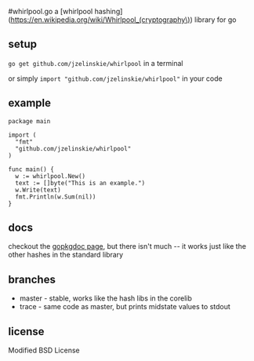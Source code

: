 #whirlpool.go
a [whirlpool hashing](https://en.wikipedia.org/wiki/Whirlpool_(cryptography\)) library for go

## setup

`go get github.com/jzelinskie/whirlpool` in a terminal

or simply
`import "github.com/jzelinskie/whirlpool"` in your code


## example

    package main

    import (
      "fmt"
      "github.com/jzelinskie/whirlpool"
    )
    
    func main() {
      w := whirlpool.New()
      text := []byte("This is an example.")
      w.Write(text)
      fmt.Println(w.Sum(nil))
    }

## docs

checkout the [gopkgdoc page](http://go.pkgdoc.org/github.com/jzelinskie/whirlpool), but there isn't much -- it works just like the other hashes in the standard library

## branches

* master - stable, works like the hash libs in the corelib
* trace - same code as master, but prints midstate values to stdout

## license

Modified BSD License
